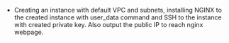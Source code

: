 * Creating an instance with default VPC and subnets, installing NGINX to the created instance with user_data command and SSH to the instance with created private key. Also output the public IP to reach nginx webpage.